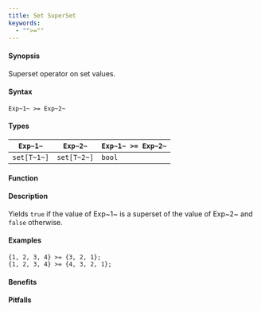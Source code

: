 ```yaml
---
title: Set SuperSet
keywords:
  - "">=""
---
```


#### Synopsis

Superset operator on set values.

#### Syntax

`Exp~1~ >= Exp~2~`

#### Types


| `Exp~1~`    |  `Exp~2~`     | `Exp~1~ >= Exp~2~`   |
| --- | --- | --- |
| `set[T~1~]` |  `set[T~2~]`  | `bool`                 |


#### Function

#### Description

Yields `true` if the value of Exp~1~ is a superset of the value of Exp~2~ and `false` otherwise.

#### Examples

```rascal-shell
{1, 2, 3, 4} >= {3, 2, 1};
{1, 2, 3, 4} >= {4, 3, 2, 1};
```

#### Benefits

#### Pitfalls

